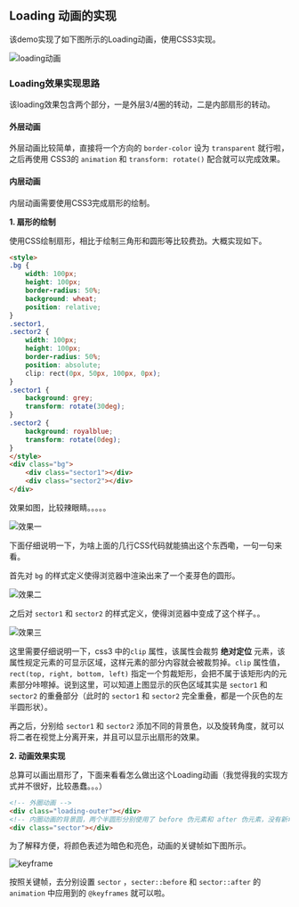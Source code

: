## Loading 动画的实现

该demo实现了如下图所示的Loading动画，使用CSS3实现。

![loading动画](/loading.gif)

### Loading效果实现思路

该loading效果包含两个部分，一是外层3/4圈的转动，二是内部扇形的转动。

#### 外层动画

外层动画比较简单，直接将一个方向的 `border-color` 设为 `transparent` 就行啦，之后再使用 CSS3的 `animation` 和 `transform: rotate()` 配合就可以完成效果。

#### 内层动画

内层动画需要使用CSS3完成扇形的绘制。

**1. 扇形的绘制**

使用CSS绘制扇形，相比于绘制三角形和圆形等比较费劲。大概实现如下。

```html
<style>
.bg {
    width: 100px;
    height: 100px;
    border-radius: 50%;
    background: wheat;
    position: relative;
}
.sector1,
.sector2 {
    width: 100px;
    height: 100px;
    border-radius: 50%;
    position: absolute;
    clip: rect(0px, 50px, 100px, 0px);
}
.sector1 {
    background: grey;
    transform: rotate(30deg);
}
.sector2 {
    background: royalblue;
    transform: rotate(0deg);
}
</style>
<div class="bg">
    <div class="sector1"></div>
    <div class="sector2"></div>
</div>
```

效果如图，比较辣眼睛。。。。。

![效果一](/demo1.png)

下面仔细说明一下，为啥上面的几行CSS代码就能搞出这个东西嘞，一句一句来看。

首先对 `bg` 的样式定义使得浏览器中渲染出来了一个麦芽色的圆形。

![效果二](/demo2.png)

之后对 `sector1` 和 `sector2` 的样式定义，使得浏览器中变成了这个样子。。

![效果三](/demo3.png)

这里需要仔细说明一下，css3 中的`clip` 属性，该属性会裁剪 **绝对定位** 元素，该属性规定元素的可显示区域，这样元素的部分内容就会被裁剪掉。`clip` 属性值，`rect(top, right, bottom, left)` 指定一个剪裁矩形，会把不属于该矩形内的元素部分咔嚓掉。说到这里，可以知道上图显示的灰色区域其实是 `sector1` 和 `sector2` 的重叠部分（此时的 `sector1` 和 `sector2` 完全重叠，都是一个灰色的左半圆形状）。

再之后，分别给 `sector1` 和 `sector2` 添加不同的背景色，以及旋转角度，就可以将二者在视觉上分离开来，并且可以显示出扇形的效果。



**2. 动画效果实现**

总算可以画出扇形了，下面来看看怎么做出这个Loading动画（我觉得我的实现方式并不很好，比较愚蠢。。。）

```Html
<!-- 外圈动画 -->
<div class="loading-outer"></div>
<!-- 内圈动画的背景圆，两个半圆形分别使用了 before 伪元素和 after 伪元素，没有新增加无意义的 html 标签 -->
<div class="sector"></div>
```

为了解释方便，将颜色表述为暗色和亮色，动画的关键帧如下图所示。

![keyframe](/keyframe.png)

按照关键帧，去分别设置 `sector` ，`secter::before` 和 `sector::after` 的 `animation` 中应用到的 `@keyframes`  就可以啦。